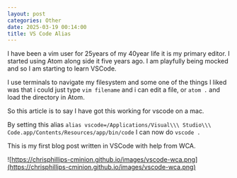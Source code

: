 ```yaml
---
layout: post
categories: Other
date: 2025-03-19 00:14:00
title: VS Code Alias
---
```


I have been a vim user for 25years of my 40year life it is my primary editor. I started using Atom along side it five years ago. I am playfully being mocked and so I am starting to learn VSCode.

I use terminals to navigate my filesystem and some one of the things I liked was that i could just type `vim filename` and i can edit a file, or `atom .` and load the directory in Atom. 

So this article is to say I have got this working for vscode on a mac.

By setting this alias  `alias vscode=/Applications/Visual\\\ Studio\\\ Code.app/Contents/Resources/app/bin/code`  I can now do `vscode .`

This is my first blog post written in VSCode with help from WCA.

![https://chrisphillips-cminion.github.io/images/vscode-wca.png](https://chrisphillips-cminion.github.io/images/vscode-wca.png)
<!--more-->

